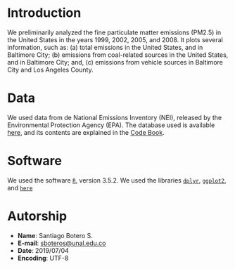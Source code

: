 # Introduction

We preliminarily analyzed the fine particulate matter emissions (PM2.5) in the
United States in the years 1999, 2002, 2005, and 2008. It plots several
information, such as: (a) total emissions in the United States, and in Baltimore
City; (b) emissions from coal-related sources in the United States, and in
Baltimore City; and, (c) emissions from vehicle sources in Baltimore City and
Los Angeles County.

# Data

We used data from de National Emissions Inventory (NEI), released by the
Environmental Protection Agency (EPA). The database used is available
[here](https://d396qusza40orc.cloudfront.net/exdata%2Fdata%2FNEI_data.zip), and
its contents are explained in the [Code Book](CodeBook.MD).

# Software

We used the software [`R`](https://www.r-project.org/), version 3.5.2. 
We used the libraries [`dplyr`](https://dplyr.tidyverse.org/), 
[`ggplot2`](https://ggplot2.tidyverse.org/), and
[`here`](https://www.rdocumentation.org/packages/here/versions/0.1)

# Autorship

+ **Name**: Santiago Botero S.
+ **E-mail**: sboteros@unal.edu.co
+ **Date**: 2019/07/04
+ **Encoding**: UTF-8